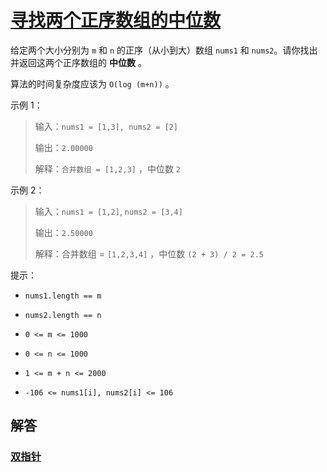 #  [寻找两个正序数组的中位数](https://leetcode.cn/problems/median-of-two-sorted-arrays)

给定两个大小分别为 `m` 和 `n` 的正序（从小到大）数组 `nums1` 和 `nums2`。请你找出并返回这两个正序数组的 **中位数** 。

算法的时间复杂度应该为 `O(log (m+n))` 。

 

示例 1：

> 输入：`nums1 = [1,3], nums2 = [2]`
> 
> 输出：`2.00000`
> 
> 解释：`合并数组 = [1,2,3]` ，中位数 `2`


示例 2：

> 输入：`nums1 = [1,2]`, `nums2 = [3,4]`
> 
> 输出：`2.50000`
> 
> 解释：合并数组 = `[1,2,3,4]` ，中位数 `(2 + 3) / 2 = 2.5`

 

 

提示：

- `nums1.length == m`

- `nums2.length == n`

- `0 <= m <= 1000`

- `0 <= n <= 1000`

- `1 <= m + n <= 2000`

- `-106 <= nums1[i], nums2[i] <= 106`


## 解答
### [双指针](0004.py)